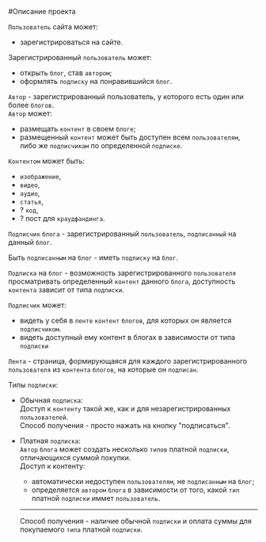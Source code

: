 #Описание проекта

`Пользователь` сайта может:
* зарегистрироваться на сайте.

Зарегистрированный `пользователь` может: 
* открыть `блог`, став `автором`;
* оформлять `подписку` на понравившийся `блог`.
  
`Автор` - зарегистрированный пользователь, у которого есть один или более `блогов`.\
`Автор` может:
* размещать `контент` в своем `блоге`;
* размещенный `контент` может быть доступен 
  всем `пользователям`, либо же `подписчикам` по определенной `подписке`.

`Контентом` может быть:
* `изображение`,
* `видео`,
* `аудио`,
* `статья`,
* ? `код`,
* ? пост для `краудфандинга`.

`Подписчик` `блога` - зарегистрированный `пользователь`, `подписанный` на данный `блог`.

Быть `подписанным` на `блог` - иметь `подписку` на `блог`.

`Подписка` на `блог` - возможность зарегистрированного `пользователя` 
просматривать определенный `контент` данного `блога`, 
доступность `контента` зависит от типа `подписки`.

`Подписчик` может:
* видеть у себя в `ленте` `контент` `блогов`, для которых он является `подписчиком`.
* видеть доступный ему контент в блогах в зависимости от типа `подписки`

`Лента` - страница, формирующаяся для каждого зарегистрированного `пользователя` 
из `контента` `блогов`, на которые он `подписан`.

Типы `подписки`:
* Обычная `подписка`:\
  Доступ к `контенту` такой же, как и для незарегистрированных `пользователей`.\
  Способ получения - просто нажать на кнопку "подписаться".
  
* Платная `подписка`:\
  `Автор` `блога` может создать несколько `типов` платной `подписки`, 
  отличающихся суммой покупки.\
  Доступ к контенту:
    * автоматически недоступен `пользователям`, 
    не `подписанным` на `блог`;
    * определяется `автором` `блога` в зависимости от того, 
    какой `тип` платной `подписки` иммет `пользователь`. 
    ---
  Способ получения - наличие обычной `подписки` и оплата суммы для покупаемого `типа` платной `подписки`. 

